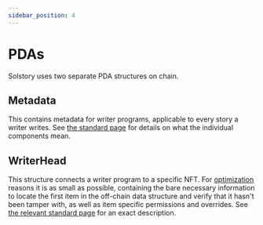 ```yaml
---
sidebar_position: 4
---
```


# PDAs

Solstory uses two separate PDA structures on chain.

## Metadata

This contains metadata for writer programs, applicable to every story a writer writes.
See [the standard page](../standard/metadata.md) for details on what the
individual components mean.

## WriterHead

This structure connects a writer program to a specific NFT. For [optimization](../architecture/optimizations.md) reasons it is as small as possible, containing the bare necessary information to locate
the first item in the off-chain data structure and verify that it hasn't been tamper with,
as well as item specific permissions and overrides. See [the relevant standard page](../standard/writerhead.md) for an exact description.
